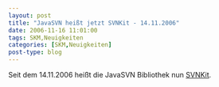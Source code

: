 ```yaml
---
layout: post
title: "JavaSVN heißt jetzt SVNKit - 14.11.2006"
date: 2006-11-16 11:01:00
tags: SKM,Neuigkeiten
categories: [SKM,Neuigkeiten]
post-type: blog
---
```

Seit dem 14.11.2006 heißt die JavaSVN Bibliothek nun <a href="http://www.svnkit.com"  title="http://www.svnkit.com">SVNKit</a>.
